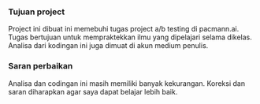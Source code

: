 ### Tujuan project

Project ini dibuat ini memebuhi tugas project a/b testing di pacmann.ai. Tugas bertujuan untuk mempraktekkan ilmu yang dipelajari selama dikelas. 
Analisa dari kodingan ini juga dimuat di akun medium penulis. 

### Saran perbaikan
Analisa dan codingan ini masih memiliki banyak kekurangan. Koreksi dan saran diharapkan agar saya dapat belajar lebih baik.
